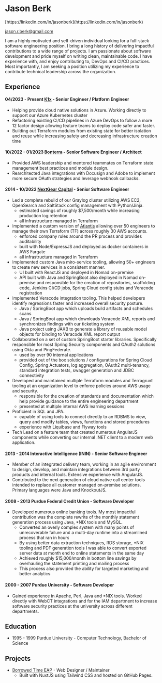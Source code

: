 # Jason Berk

[https://linkedin.com/in/jasonberk](https://linkedin.com/in/jasonberk)

[jason.r.berk@gmail.com](mailto:jason.r.berk@gmail.com)

I am a highly motivated and self-driven individual looking for a full-stack software engineering position. I bring a long history of delivering impactful contributions to a wide range of projects.  I am passionate about software development and pride myself on writing clean, maintainable code.  I have experience with, and enjoy contributing to, DevOps and CI/CD practices.  Most importantly, I am seeking a position utilizing my experience to contribute technical leadership across the organization.

## Experience

#### 04/2023 - Present [K1x](https://k1x.io/) - Senior Engineer / Platform Engineer
  * Helping provide cloud native solutions in Azure.  Working directly to support our Azure Kubernetes cluster
  * Refactoring existing CI/CD pipelines in Azure DevOps to follow a more 12 factor design allowing feature teams to deploy code safer and faster.
  * Building out Terraform modules from existing state for better isolation and reuse while increasing safety and decreasing infrastructure creation time

#### 10/2022 - 01/2023 [Bonterra](https://www.bonterratech.com/) - Senior Software Engineer / Architect
  * Provided AWS leadership and mentored teammates on Terraform state management best practices and module design.
  * Rearchitected Java integrations with Docusign and Adobe to implement more secure OAuth strategies and leverage webhook callbacks.

#### 2014 - 10/2022 [NextGear Capital](https://www.nextgearcapital.com/) - Senior Software Engineer
  * Led a complete rebuild of our Graylog cluster utilizing AWS EC2, OpenSearch and SaltStack config management with Python/Jinja.
    * estimated savings of roughly $7,500/month while increasing production log retention
    * all infrastructure managed in Terraform
  * Implemented a custom version of [Atlantis](https://runatlantis.io) allowing over 50 engineers to manage their own Terraform (TF) across roughly 30 AWS accounts.
    * enforced company rules around the PR process and provides auditability
    * built with Node/ExpressJS and deployed as docker containers in AWS Fargate
    * all infrastructure managed in Terraform
  * Implemented custom Java miro-service tooling, allowing 50+ engineers to create new services in a consistent manner.
    * UI built with ReactJS and deployed in Nomad on-premise
    * API built with Java and SpringBoot also deployed in Nomad on-premise and responsible for the creation of repositories, scaffolding code, Jenkins CI/CD jobs, Spring Cloud config stubs and Veracode registration
  * Implemented Veracode integration tooling.  This helped developers identify regressions faster and increased overall security posture.
    * Java / SpringBoot app which uploads build artifacts and schedules scans
    * Java / SpringBoot app which downloads Veracode XML reports and synchronizes findings with our ticketing system
    * Java project using JAXB to generate a library of reusable model objects for binding to Veracode XML report output
  * Collaborated on a set of custom SpringBoot starter libraries.  Specifically responsible for most Spring Security components and OAuth2 solutions using Okta and PingFederate.
    * used by over 90 internal applications
    * provided out of the box solutions / configurations for Spring Cloud Config, Spring Actuators, log aggregation, OAuth2 multi-tenancy, standard integration tests, swagger generation and JDBC connectivity
  * Developed and maintained multiple Terraform modules and Terragrunt tooling at an organization level to enforce policies around AWS usage and security.
    * responsible for the creation of standards and documentation which help provide guidance to the entire engineering department
    * presented at multiple internal AWS learning sessions
  * Proficient in SQL and JPA.
    * capable of using tools to connect directly to an RDBMS to view, query and modify tables, views, functions and stored procedures
    * experience with Liquibase and Flyway tools
  * Tech Lead on a feature team that created numerous AngularJS components while converting our internal .NET client to a modern web application.

#### 2013 - 2014 Interactive Intelligence (ININ) - Senior Software Engineer
  * Member of an integrated delivery team, working in an agile environment to design, develop, and maintain integrations between 3rd party products and internal tools.  Extensive experience with AngularJS.
  * Contributed to the next generation of cloud native call center tools intended to replace all customer managed on-premise solutions.  Primary languages were Java and KnockoutJS.

#### 2008 - 2013 Purdue Federal Credit Union - Software Developer
  * Developed numerous online banking tools.  My most impactful contribution was the complete rewrite of the monthly statement generation process using Java, *NIX tools and MySQL.
    * Converted an overly complex system with many points of unrecoverable failure and a multi-day runtime into a streamlined process that ran in hours
    * By using better data extraction techniques, RDS storage, *NIX tooling and PDF generation tools I was able to convert exported server data at month end to online statements in the same day
    * Achieved roughly $15,000/month in bottom line savings by overhauling the statement printing and mailing process
    * This process also provided the ability for targeted marketing and better analytics

#### 2000 - 2007 Purdue University - Software Developer
  * Gained experience in Apache, Perl, Java and *NIX tools.  Worked directly with WebCT integrations and for the IAM department to increase software security practices at the university across different departments.

## Education
  * 1995 - 1999 Purdue University - Computer Technology, Bachelor of Science

## Projects
  * [Borrowed Time EAP](https://borrowedtimeeap.com) - Web Designer / Maintainer
    * Built with NuxtJS using Tailwind CSS and hosted on GitHub Pages.
